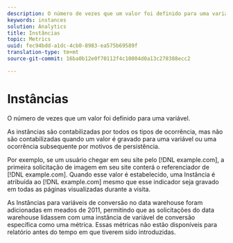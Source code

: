 ```yaml
---
description: O número de vezes que um valor foi definido para uma variável.
keywords: instances
solution: Analytics
title: Instâncias
topic: Metrics
uuid: fec94bdd-a1dc-4cb0-8983-ea575b69589f
translation-type: tm+mt
source-git-commit: 16ba0b12e0f70112f4c10804d0a13c278388ecc2

---
```



# Instâncias

O número de vezes que um valor foi definido para uma variável.

As instâncias são contabilizadas por todos os tipos de ocorrência, mas não são contabilizadas quando um valor é gravado para uma variável ou uma ocorrência subsequente por motivos de persistência.

Por exemplo, se um usuário chegar em seu site pelo [!DNL example.com], a primeira solicitação de imagem em seu site conterá o referenciador de [!DNL example.com]. Quando esse valor é estabelecido, uma Instância é atribuída ao [!DNL example.com] mesmo que esse indicador seja gravado em todas as páginas visualizadas durante a visita.

As Instâncias para variáveis de conversão no data warehouse foram adicionadas em meados de 2011, permitindo que as solicitações do data warehouse lidassem com uma instância de variável de conversão específica como uma métrica. Essas métricas não estão disponíveis para relatório antes do tempo em que tiverem sido introduzidas.
